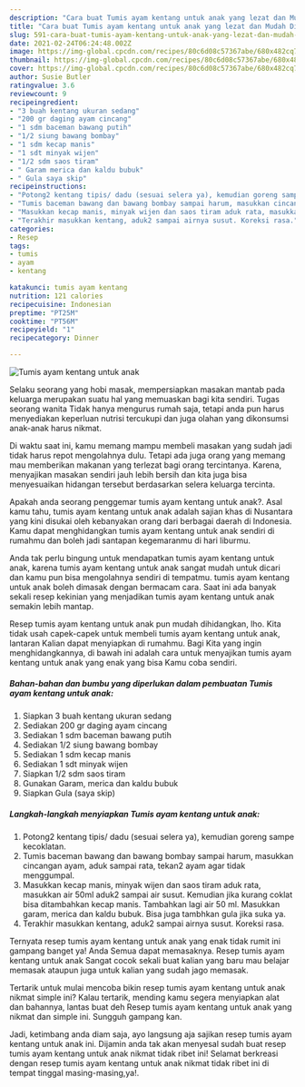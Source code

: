 ```yaml
---
description: "Cara buat Tumis ayam kentang untuk anak yang lezat dan Mudah Dibuat"
title: "Cara buat Tumis ayam kentang untuk anak yang lezat dan Mudah Dibuat"
slug: 591-cara-buat-tumis-ayam-kentang-untuk-anak-yang-lezat-dan-mudah-dibuat
date: 2021-02-24T06:24:48.002Z
image: https://img-global.cpcdn.com/recipes/80c6d08c57367abe/680x482cq70/tumis-ayam-kentang-untuk-anak-foto-resep-utama.jpg
thumbnail: https://img-global.cpcdn.com/recipes/80c6d08c57367abe/680x482cq70/tumis-ayam-kentang-untuk-anak-foto-resep-utama.jpg
cover: https://img-global.cpcdn.com/recipes/80c6d08c57367abe/680x482cq70/tumis-ayam-kentang-untuk-anak-foto-resep-utama.jpg
author: Susie Butler
ratingvalue: 3.6
reviewcount: 9
recipeingredient:
- "3 buah kentang ukuran sedang"
- "200 gr daging ayam cincang"
- "1 sdm baceman bawang putih"
- "1/2 siung bawang bombay"
- "1 sdm kecap manis"
- "1 sdt minyak wijen"
- "1/2 sdm saos tiram"
- " Garam merica dan kaldu bubuk"
- " Gula saya skip"
recipeinstructions:
- "Potong2 kentang tipis/ dadu (sesuai selera ya), kemudian goreng sampe kecoklatan."
- "Tumis baceman bawang dan bawang bombay sampai harum, masukkan cincangan ayam, aduk sampai rata, tekan2 ayam agar tidak menggumpal."
- "Masukkan kecap manis, minyak wijen dan saos tiram aduk rata, masukkan air 50ml aduk2 sampai air susut. Kemudian jika kurang coklat bisa ditambahkan kecap manis. Tambahkan lagi air 50 ml. Masukkan garam, merica dan kaldu bubuk. Bisa juga tambhkan gula jika suka ya."
- "Terakhir masukkan kentang, aduk2 sampai airnya susut. Koreksi rasa."
categories:
- Resep
tags:
- tumis
- ayam
- kentang

katakunci: tumis ayam kentang 
nutrition: 121 calories
recipecuisine: Indonesian
preptime: "PT25M"
cooktime: "PT56M"
recipeyield: "1"
recipecategory: Dinner

---
```



![Tumis ayam kentang untuk anak](https://img-global.cpcdn.com/recipes/80c6d08c57367abe/680x482cq70/tumis-ayam-kentang-untuk-anak-foto-resep-utama.jpg)

Selaku seorang yang hobi masak, mempersiapkan masakan mantab pada keluarga merupakan suatu hal yang memuaskan bagi kita sendiri. Tugas seorang  wanita Tidak hanya mengurus rumah saja, tetapi anda pun harus menyediakan keperluan nutrisi tercukupi dan juga olahan yang dikonsumsi anak-anak harus nikmat.

Di waktu  saat ini, kamu memang mampu membeli masakan yang sudah jadi tidak harus repot mengolahnya dulu. Tetapi ada juga orang yang memang mau memberikan makanan yang terlezat bagi orang tercintanya. Karena, menyajikan masakan sendiri jauh lebih bersih dan kita juga bisa menyesuaikan hidangan tersebut berdasarkan selera keluarga tercinta. 



Apakah anda seorang penggemar tumis ayam kentang untuk anak?. Asal kamu tahu, tumis ayam kentang untuk anak adalah sajian khas di Nusantara yang kini disukai oleh kebanyakan orang dari berbagai daerah di Indonesia. Kamu dapat menghidangkan tumis ayam kentang untuk anak sendiri di rumahmu dan boleh jadi santapan kegemaranmu di hari liburmu.

Anda tak perlu bingung untuk mendapatkan tumis ayam kentang untuk anak, karena tumis ayam kentang untuk anak sangat mudah untuk dicari dan kamu pun bisa mengolahnya sendiri di tempatmu. tumis ayam kentang untuk anak boleh dimasak dengan bermacam cara. Saat ini ada banyak sekali resep kekinian yang menjadikan tumis ayam kentang untuk anak semakin lebih mantap.

Resep tumis ayam kentang untuk anak pun mudah dihidangkan, lho. Kita tidak usah capek-capek untuk membeli tumis ayam kentang untuk anak, lantaran Kalian dapat menyiapkan di rumahmu. Bagi Kita yang ingin menghidangkannya, di bawah ini adalah cara untuk menyajikan tumis ayam kentang untuk anak yang enak yang bisa Kamu coba sendiri.

<!--inarticleads1-->

##### Bahan-bahan dan bumbu yang diperlukan dalam pembuatan Tumis ayam kentang untuk anak:

1. Siapkan 3 buah kentang ukuran sedang
1. Sediakan 200 gr daging ayam cincang
1. Sediakan 1 sdm baceman bawang putih
1. Sediakan 1/2 siung bawang bombay
1. Sediakan 1 sdm kecap manis
1. Sediakan 1 sdt minyak wijen
1. Siapkan 1/2 sdm saos tiram
1. Gunakan  Garam, merica dan kaldu bubuk
1. Siapkan  Gula (saya skip)




<!--inarticleads2-->

##### Langkah-langkah menyiapkan Tumis ayam kentang untuk anak:

1. Potong2 kentang tipis/ dadu (sesuai selera ya), kemudian goreng sampe kecoklatan.
1. Tumis baceman bawang dan bawang bombay sampai harum, masukkan cincangan ayam, aduk sampai rata, tekan2 ayam agar tidak menggumpal.
1. Masukkan kecap manis, minyak wijen dan saos tiram aduk rata, masukkan air 50ml aduk2 sampai air susut. Kemudian jika kurang coklat bisa ditambahkan kecap manis. Tambahkan lagi air 50 ml. Masukkan garam, merica dan kaldu bubuk. Bisa juga tambhkan gula jika suka ya.
1. Terakhir masukkan kentang, aduk2 sampai airnya susut. Koreksi rasa.




Ternyata resep tumis ayam kentang untuk anak yang enak tidak rumit ini gampang banget ya! Anda Semua dapat memasaknya. Resep tumis ayam kentang untuk anak Sangat cocok sekali buat kalian yang baru mau belajar memasak ataupun juga untuk kalian yang sudah jago memasak.

Tertarik untuk mulai mencoba bikin resep tumis ayam kentang untuk anak nikmat simple ini? Kalau tertarik, mending kamu segera menyiapkan alat dan bahannya, lantas buat deh Resep tumis ayam kentang untuk anak yang nikmat dan simple ini. Sungguh gampang kan. 

Jadi, ketimbang anda diam saja, ayo langsung aja sajikan resep tumis ayam kentang untuk anak ini. Dijamin anda tak akan menyesal sudah buat resep tumis ayam kentang untuk anak nikmat tidak ribet ini! Selamat berkreasi dengan resep tumis ayam kentang untuk anak nikmat tidak ribet ini di tempat tinggal masing-masing,ya!.


